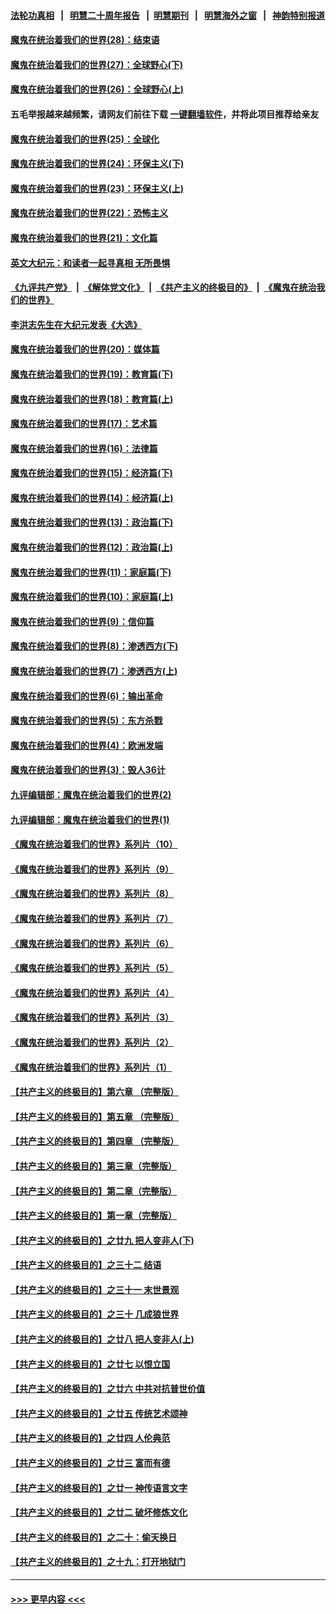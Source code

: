 #### [法轮功真相](https://github.com/gfw-breaker/truth/blob/master/README.md?t=0) &nbsp;&nbsp;|&nbsp;&nbsp; [明慧二十周年报告](https://github.com/gfw-breaker/mh-reports/blob/master/README.md?t=0) &nbsp;&nbsp;|&nbsp;&nbsp;[明慧期刊](https://github.com/gfw-breaker/mh-qikan) &nbsp;&nbsp;|&nbsp;&nbsp; [明慧海外之窗](https://github.com/gfw-breaker/mh-news/blob/master/README.md?t=0) &nbsp;&nbsp;|&nbsp;&nbsp; [神韵特别报道](https://github.com/gfw-breaker/mh-news/blob/master/shenyun.md?t=0)
#### [魔鬼在统治着我们的世界(28)：结束语](../pages/nsc422/n10936246.md?t=06221952) 
#### [魔鬼在统治着我们的世界(27)：全球野心(下)](../pages/nsc422/n10928319.md?t=06221952) 
#### [魔鬼在统治着我们的世界(26)：全球野心(上)](../pages/nsc422/n10900318.md?t=06221952) 
#### 五毛举报越来越频繁，请网友们前往下载 [一键翻墙软件](https://github.com/gfw-breaker/ssr-accounts)，并将此项目推荐给亲友
#### [魔鬼在统治着我们的世界(25)：全球化](../pages/nsc422/n10788205.md?t=06221952) 
#### [魔鬼在统治着我们的世界(24)：环保主义(下)](../pages/nsc422/n10695307.md?t=06221952) 
#### [魔鬼在统治着我们的世界(23)：环保主义(上)](../pages/nsc422/n10688613.md?t=06221952) 
#### [魔鬼在统治着我们的世界(22)：恐怖主义](../pages/nsc422/n10614727.md?t=06221952) 
#### [魔鬼在统治着我们的世界(21)：文化篇](../pages/nsc422/n10597706.md?t=06221952) 
#### [英文大纪元：和读者一起寻真相 无所畏惧](../pages/nsc422/n12542027.md?t=06221952) 
#### [《九评共产党》](https://github.com/begood0513/9ping.md/blob/master/README.md) &nbsp;|&nbsp; [《解体党文化》](../../../../jtdwh.md/blob/master/README.md)  &nbsp;|&nbsp; [《共产主义的终极目的》](../../../../gczydzjmd.md/blob/master/README.md) &nbsp;|&nbsp; [《魔鬼在统治我们的世界》](../../../../mgztzwmdsj.md/blob/master/README.md) 
#### [李洪志先生在大纪元发表《大选》](../pages/nsc422/n12534746.md?t=06221952) 
#### [魔鬼在统治着我们的世界(20)：媒体篇](../pages/nsc422/n10586579.md?t=06221952) 
#### [魔鬼在统治着我们的世界(19)：教育篇(下)](../pages/nsc422/n10564808.md?t=06221952) 
#### [魔鬼在统治着我们的世界(18)：教育篇(上)](../pages/nsc422/n10526970.md?t=06221952) 
#### [魔鬼在统治着我们的世界(17)：艺术篇](../pages/nsc422/n10499093.md?t=06221952) 
#### [魔鬼在统治着我们的世界(16)：法律篇](../pages/nsc422/n10485969.md?t=06221952) 
#### [魔鬼在统治着我们的世界(15)：经济篇(下)](../pages/nsc422/n10469975.md?t=06221952) 
#### [魔鬼在统治着我们的世界(14)：经济篇(上)](../pages/nsc422/n10457370.md?t=06221952) 
#### [魔鬼在统治着我们的世界(13)：政治篇(下)](../pages/nsc422/n10448270.md?t=06221952) 
#### [魔鬼在统治着我们的世界(12)：政治篇(上)](../pages/nsc422/n10444576.md?t=06221952) 
#### [魔鬼在统治着我们的世界(11)：家庭篇(下)](../pages/nsc422/n10440961.md?t=06221952) 
#### [魔鬼在统治着我们的世界(10)：家庭篇(上)](../pages/nsc422/n10435448.md?t=06221952) 
#### [魔鬼在统治着我们的世界(9)：信仰篇](../pages/nsc422/n10432159.md?t=06221952) 
#### [魔鬼在统治着我们的世界(8)：渗透西方(下)](../pages/nsc422/n10429603.md?t=06221952) 
#### [魔鬼在统治着我们的世界(7)：渗透西方(上)](../pages/nsc422/n10426013.md?t=06221952) 
#### [魔鬼在统治着我们的世界(6)：输出革命](../pages/nsc422/n10421536.md?t=06221952) 
#### [魔鬼在统治着我们的世界(5)：东方杀戮](../pages/nsc422/n10417707.md?t=06221952) 
#### [魔鬼在统治着我们的世界(4)：欧洲发端](../pages/nsc422/n10414890.md?t=06221952) 
#### [魔鬼在统治着我们的世界(3)：毁人36计](../pages/nsc422/n10411583.md?t=06221952) 
#### [九评编辑部：魔鬼在统治着我们的世界(2)](../pages/nsc422/n10410036.md?t=06221952) 
#### [九评编辑部：魔鬼在统治着我们的世界(1)](../pages/nsc422/n10406825.md?t=06221952) 
#### [《魔鬼在统治着我们的世界》系列片（10）](../pages/nsc422/n12292670.md?t=06221952) 
#### [《魔鬼在统治着我们的世界》系列片（9）](../pages/nsc422/n12290859.md?t=06221952) 
#### [《魔鬼在统治着我们的世界》系列片（8）](../pages/nsc422/n12287445.md?t=06221952) 
#### [《魔鬼在统治着我们的世界》系列片（7）](../pages/nsc422/n12283425.md?t=06221952) 
#### [《魔鬼在统治着我们的世界》系列片（6）](../pages/nsc422/n12282314.md?t=06221952) 
#### [《魔鬼在统治着我们的世界》系列片（5）](../pages/nsc422/n12281419.md?t=06221952) 
#### [《魔鬼在统治着我们的世界》系列片（4）](../pages/nsc422/n12274024.md?t=06221952) 
#### [《魔鬼在统治着我们的世界》系列片（3）](../pages/nsc422/n12271322.md?t=06221952) 
#### [《魔鬼在统治着我们的世界》系列片（2）](../pages/nsc422/n12269049.md?t=06221952) 
#### [《魔鬼在统治着我们的世界》系列片（1）](../pages/nsc422/n12267575.md?t=06221952) 
#### [【共产主义的终极目的】第六章 （完整版）](../pages/nsc422/n11428913.md?t=06221952) 
#### [【共产主义的终极目的】第五章 （完整版）](../pages/nsc422/n11428912.md?t=06221952) 
#### [【共产主义的终极目的】第四章 （完整版）](../pages/nsc422/n11428907.md?t=06221952) 
#### [【共产主义的终极目的】第三章（完整版）](../pages/nsc422/n11428848.md?t=06221952) 
#### [【共产主义的终极目的】第二章（完整版）](../pages/nsc422/n11428831.md?t=06221952) 
#### [【共产主义的终极目的】第一章（完整版）](../pages/nsc422/n11417651.md?t=06221952) 
#### [【共产主义的终极目的】之廿九 把人变非人(下)](../pages/nsc422/n11344140.md?t=06221952) 
#### [【共产主义的终极目的】之三十二 结语](../pages/nsc422/n11360535.md?t=06221952) 
#### [【共产主义的终极目的】之三十一 末世景观](../pages/nsc422/n11351129.md?t=06221952) 
#### [【共产主义的终极目的】之三十 几成狼世界](../pages/nsc422/n11348280.md?t=06221952) 
#### [【共产主义的终极目的】之廿八 把人变非人(上)](../pages/nsc422/n11340492.md?t=06221952) 
#### [【共产主义的终极目的】之廿七 以恨立国](../pages/nsc422/n11336944.md?t=06221952) 
#### [【共产主义的终极目的】之廿六 中共对抗普世价值](../pages/nsc422/n11324785.md?t=06221952) 
#### [【共产主义的终极目的】之廿五 传统艺术颂神](../pages/nsc422/n11296396.md?t=06221952) 
#### [【共产主义的终极目的】之廿四 人伦典范](../pages/nsc422/n11296397.md?t=06221952) 
#### [【共产主义的终极目的】之廿三 富而有德](../pages/nsc422/n11283598.md?t=06221952) 
#### [【共产主义的终极目的】之廿一 神传语言文字](../pages/nsc422/n11263265.md?t=06221952) 
#### [【共产主义的终极目的】之廿二 破坏修炼文化](../pages/nsc422/n11245728.md?t=06221952) 
#### [【共产主义的终极目的】之二十：偷天换日](../pages/nsc422/n11238846.md?t=06221952) 
#### [【共产主义的终极目的】之十九：打开地狱门](../pages/nsc422/n11206376.md?t=06221952) 

----
#### [ >>> 更早内容 <<< ](../indexes/nsc422-earlier.md)
